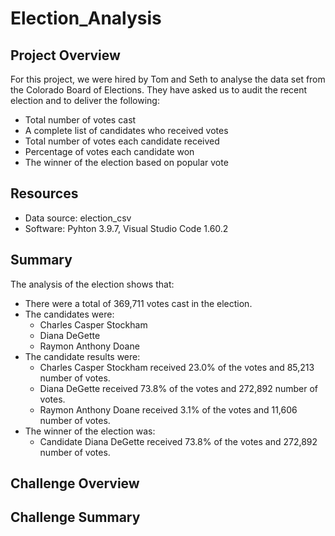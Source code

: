 # Election_Analysis
## Project Overview
For this project, we were hired by Tom and Seth to analyse the data set from the Colorado Board of Elections.
They have asked us to audit the recent election and to deliver the following:
* Total number of votes cast
* A complete list of candidates who received votes
* Total number of votes each candidate received
* Percentage of votes each candidate won
* The winner of the election based on popular vote

## Resources
* Data source: election_csv
* Software: Pyhton 3.9.7, Visual Studio Code 1.60.2

## Summary
The analysis of the election shows that:

  * There were a total of 369,711 votes cast in the election.
  * The candidates were:
    * Charles Casper Stockham
    * Diana DeGette
    * Raymon Anthony Doane
  * The candidate results were:
    * Charles Casper Stockham received 23.0% of the votes and 85,213 number of votes.
    * Diana DeGette received 73.8% of the votes and 272,892 number of votes.
    * Raymon Anthony Doane received 3.1% of the votes and 11,606 number of votes.
  * The winner of the election was:
    * Candidate Diana DeGette received 73.8% of the votes and 272,892 number of votes.

## Challenge Overview

## Challenge Summary
